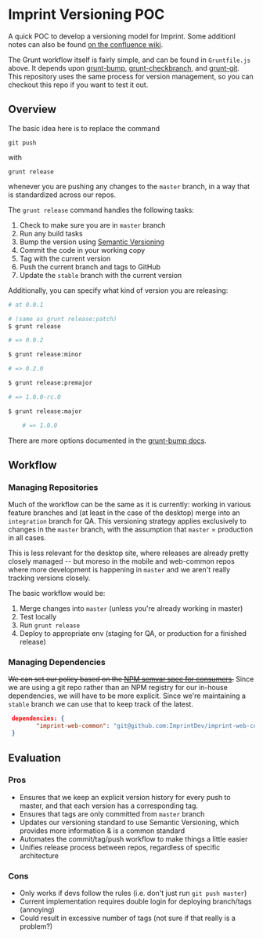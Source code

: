 Imprint Versioning POC
======================

A quick POC to develop a versioning model for Imprint. Some additionl notes can also be found [on the confluence wiki](https://imprint.atlassian.net/wiki/display/~andydayton/%2378%3A+SPIKE%3A+explicit+control+between+imprint-web-common+version+and+imprint+and+imprint-mobile+releases).

The Grunt workflow itself is fairly simple, and can be found in `Gruntfile.js` above. It depends upon [grunt-bump](https://github.com/vojtajina/grunt-bump), [grunt-checkbranch](https://github.com/dominykas/grunt-checkbranch), and [grunt-git](https://github.com/rubenv/grunt-git). This repository uses the same process for version management, so you can checkout this repo if you want to test it out.

Overview
--------

The basic idea here is to replace the command

    git push

with 

    grunt release

whenever you are pushing any changes to the `master` branch, in a way that is standardized across our repos.

The `grunt release` command handles the following tasks:

 1. Check to make sure you are in `master` branch
 2. Run any build tasks
 3. Bump the version using [Semantic Versioning](http://semver.org/)
 4. Commit the code in your working copy
 5. Tag with the current version
 6. Push the current branch and tags to GitHub
 7. Update the `stable` branch with the current version

Additionally, you can specify what kind of version you are releasing:

```bash
# at 0.0.1

# (same as grunt release:patch)
$ grunt release

# => 0.0.2

$ grunt release:minor

# => 0.2.0

$ grunt release:premajor

# => 1.0.0-rc.0

$ grunt release:major

    # => 1.0.0
```

There are more options documented in the [grunt-bump docs](https://github.com/vojtajina/grunt-bump).


Workflow
--------

### Managing Repositories

Much of the workflow can be the same as it is currently: working in various feature branches and (at least in the case of the desktop) merge into an `integration` branch for QA. This versioning strategy applies exclusively to changes in the `master` branch, with the assumption that `master` = production in all cases.

This is less relevant for the desktop site, where releases are already pretty closely managed -- but moreso in the mobile and web-common repos where more development is happening in `master` and we aren't really tracking versions closely.

The basic workflow would be:

 1. Merge changes into `master` (unless you're already working in master)
 2. Test locally
 3. Run `grunt release`
 4. Deploy to appropriate env (staging for QA, or production for a finished release)

### Managing Dependencies

~~We can set our policy based on the [NPM semvar spec for consumers](https://www.npmjs.com/package/npm-check-updates).~~ Since we are using a git repo rather than an NPM registry for our in-house dependencies, we will have to be more explicit. Since we're maintaining a `stable` branch we can use that to keep track of the latest.

```json
 dependencies: {
		"imprint-web-common": "git@github.com:ImprintDev/imprint-web-common.git#stable",
 }
```

Evaluation
---------- 

### Pros

  * Ensures that we keep an explicit version history for every push to master, and that each version has a corresponding tag.
  * Ensures that tags are only committed from `master` branch
  * Updates our versioning standard to use Semantic Versioning, which provides more information & is a common standard
  * Automates the commit/tag/push workflow to make things a little easier
  * Unifies release process between repos, regardless of specific architecture

### Cons

 * Only works if devs follow the rules (i.e. don't just run `git push master`)
 * Current implementation requires double login for deploying branch/tags (annoying)
 * Could result in excessive number of tags (not sure if that really is a problem?)


